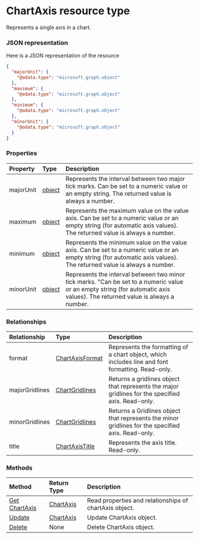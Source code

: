 # ChartAxis resource type

Represents a single axis in a chart.

### JSON representation

Here is a JSON representation of the resource

<!-- {
  "blockType": "resource",
  "optionalProperties": [

  ],
  "@odata.type": "microsoft.graph.chartaxis"
}-->

```json
{
  "majorUnit": {
    "@odata.type": "microsoft.graph.object"
  },
  "maximum": {
    "@odata.type": "microsoft.graph.object"
  },
  "minimum": {
    "@odata.type": "microsoft.graph.object"
  },
  "minorUnit": {
    "@odata.type": "microsoft.graph.object"
  }
}

```
### Properties
| Property	   | Type	|Description|
|:---------------|:--------|:----------|
|majorUnit|[object](object.md)|Represents the interval between two major tick marks. Can be set to a numeric value or an empty string.  The returned value is always a number.|
|maximum|[object](object.md)|Represents the maximum value on the value axis.  Can be set to a numeric value or an empty string (for automatic axis values).  The returned value is always a number.|
|minimum|[object](object.md)|Represents the minimum value on the value axis. Can be set to a numeric value or an empty string (for automatic axis values).  The returned value is always a number.|
|minorUnit|[object](object.md)|Represents the interval between two minor tick marks. "Can be set to a numeric value or an empty string (for automatic axis values). The returned value is always a number.|

### Relationships
| Relationship | Type	|Description|
|:---------------|:--------|:----------|
|format|[ChartAxisFormat](chartaxisformat.md)|Represents the formatting of a chart object, which includes line and font formatting. Read-only.|
|majorGridlines|[ChartGridlines](chartgridlines.md)|Returns a gridlines object that represents the major gridlines for the specified axis. Read-only.|
|minorGridlines|[ChartGridlines](chartgridlines.md)|Returns a Gridlines object that represents the minor gridlines for the specified axis. Read-only.|
|title|[ChartAxisTitle](chartaxistitle.md)|Represents the axis title. Read-only.|

### Methods

| Method		   | Return Type	|Description|
|:---------------|:--------|:----------|
|[Get ChartAxis](../api/chartaxis_get.md) | [ChartAxis](chartaxis.md) |Read properties and relationships of chartAxis object.|
|[Update](../api/chartaxis_update.md) | [ChartAxis](chartaxis.md)	|Update ChartAxis object. |
|[Delete](../api/chartaxis_delete.md) | None |Delete ChartAxis object. |

<!-- uuid: 8fcb5dbc-d5aa-4681-8e31-b001d5168d79
2015-10-25 14:57:30 UTC -->
<!-- {
  "type": "#page.annotation",
  "description": "ChartAxis resource",
  "keywords": "",
  "section": "documentation",
  "tocPath": ""
}-->